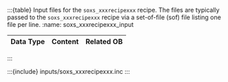 :::{table} Input files for the `soxs_xxxrecipexxx` recipe. The files are typically passed to the `soxs_xxxrecipexxx` recipe via a set-of-file (sof) file listing one file per line.
:name: soxs_xxxrecipexxx_input

| Data Type | Content | Related OB |
|:----|:----|:---|


:::


:::{include} inputs/soxs_xxxrecipexxx.inc
:::
